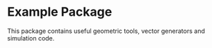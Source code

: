 # Example Package

This package contains useful geometric tools, vector generators and simulation code.